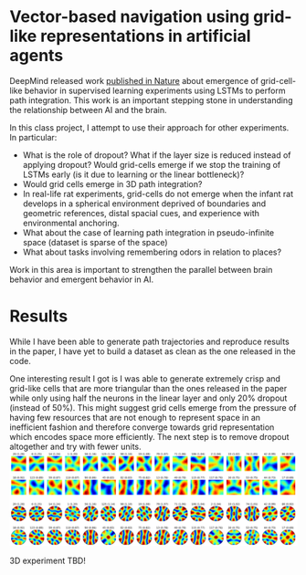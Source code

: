 # Vector-based navigation using grid-like representations in artificial agents

DeepMind released work [published in Nature](https://www.nature.com/articles/s41586-018-0102-6) about emergence of grid-cell-like behavior in supervised learning experiments using LSTMs to perform path integration. This work is an important stepping stone in understanding the relationship between AI and the brain. 

In this class project, I attempt to use their approach for other experiments. In particular:
* What is the role of dropout? What if the layer size is reduced instead of applying dropout? Would grid-cells emerge if we stop the training of LSTMs early (is it due to learning or the linear bottleneck)? 
* Would grid cells emerge in 3D path integration?
* In real-life rat experiments, grid-cells do not emerge when the infant rat develops in a spherical environment deprived of boundaries and geometric references, distal spacial cues, and experience with environmental anchoring. 
* What about the case of learning path integration in pseudo-infinite space (dataset is sparse of the space)
* What about tasks involving remembering odors in relation to places?

Work in this area is important to strengthen the parallel between brain behavior and emergent behavior in AI. 

# Results

While I have been able to generate path trajectories and reproduce results in the paper, I have yet to build a dataset as clean as the one released in the code. 

One interesting result I got is I was able to generate extremely crisp and grid-like cells that are more triangular than the ones released in the paper while only using half the neurons in the linear layer and only 20% dropout (instead of 50%). This might suggest grid cells emerge from the pressure of having few resources that are not enough to represent space in an inefficient fashion and therefore converge towards grid representation which encodes space more efficiently. The next step is to remove dropout altogether and try with fewer units. 
![](assets/20%dropout.PNG)

3D experiment TBD!
